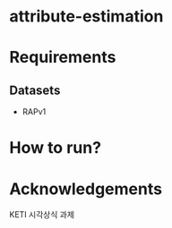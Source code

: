 # attribute-estimation

# Requirements

## Datasets

- RAPv1

# How to run?

# Acknowledgements

KETI 시각상식 과제